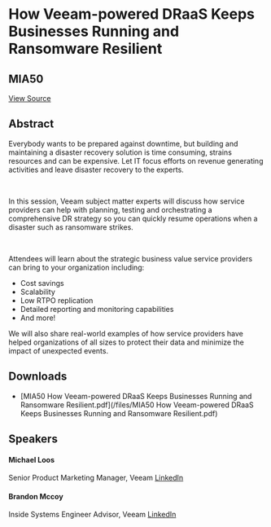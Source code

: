 # How Veeam-powered DRaaS Keeps Businesses Running and Ransomware Resilient   
## MIA50
[View Source](https://connect.veeam.com/flow/veeam/veeamon2023/attendeeportal/page/sessioncatalog/session/1678929267604001sg2O)

## Abstract
Everybody wants to be prepared against downtime, but building and maintaining a disaster recovery solution is time consuming, strains resources and can be expensive. Let IT focus efforts on revenue generating activities and leave disaster recovery to the experts.

 

In this session, Veeam subject matter experts will discuss how service providers can help with planning, testing and orchestrating a comprehensive DR strategy so you can quickly resume operations when a disaster such as ransomware strikes.

 

Attendees will learn about the strategic business value service providers can bring to your organization including:


- Cost savings
- Scalability
- Low RTPO replication
- Detailed reporting and monitoring capabilities
- And more!


We will also share real-world examples of how service providers have helped organizations of all sizes to protect their data and minimize the impact of unexpected events.


## Downloads
- [MIA50 How Veeam-powered DRaaS Keeps Businesses Running and Ransomware Resilient.pdf](/files/MIA50 How Veeam-powered DRaaS Keeps Businesses Running and Ransomware Resilient.pdf)

## Speakers
#### Michael Loos
Senior Product Marketing Manager, Veeam
[LinkedIn](www.linkedin.com/in/mike-loos)
#### Brandon Mccoy
Inside Systems Engineer Advisor, Veeam
[LinkedIn](https://www.linkedin.com/in/brandon-mccoy-06424771/)